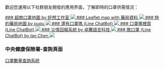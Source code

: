 歡迎您運用以下社群朋友開發的應用界面，了解即時的口罩供需情況：

<a href="https://mask.goodideas-studio.com/">
### 超商口罩地圖 by 好想工作室
<img max-height="500px" max-width="500px" src="https://g0vhackmd.blob.core.windows.net/g0v-hackmd-images/upload_75d80589edb4e4c8fc0c5a0cfe402f5e">
</a>

<a href="https://kuro.tw/mask-map/">
### Leaflet map with 藥局資料
<img max-height="500px" max-width="500px" src="https://g0vhackmd.blob.core.windows.net/g0v-hackmd-images/upload_74a89e4c15b95209aee65e89cb7496d7">
</a>

<a href="https://taiwan-health-insurance-contracted-pharmacy.pu.idv.tw/">
### 特約藥局地圖 by pupu
<img max-height="500px" max-width="500px" src="https://g0vhackmd.blob.core.windows.net/g0v-hackmd-images/upload_ed8e30acd6850fb24b8bf7134f3712f2">
</a>

<a href="https://line.me/ti/p/@592">
### 還有口罩嗎 (Line ChatBot)
<img max-height="500px" max-width="500px" src="https://g0vhackmd.blob.core.windows.net/g0v-hackmd-images/upload_3a9daa5e96d7ffcb221bdf1e07c05642">
</a>

<a href="https://line.naver.jp/ti/p/@960iorjj">
### 口罩哪裡買 (Line ChatBot)
<img max-height="500px" max-width="500px" src="https://i.imgur.com/7nlL0nj.jpg">
</a>

<a href="https://wewatch.city/">
### 災情回報系統 by 卓騰語言科技
<img max-height="500px" max-width="500px" src="https://g0vhackmd.blob.core.windows.net/g0v-hackmd-images/upload_21e8f1d2138616cd6404748576401126">
</a>

<a href="https://line.me/ti/p/@054ehalj">
### 敗口罩 (Line ChatBot) by Ian Chen
<img max-height="500px" max-width="500px" src="https://g0vhackmd.blob.core.windows.net/g0v-hackmd-images/upload_3a9daa5e96d7ffcb221bdf1e07c05642">
</a>

### 中央健康保險署-查詢頁面

<a href="https://www.nhi.gov.tw/Content_List.aspx?n=395F52D193F3B5C7&topn=787128DAD5F71B1A">口罩數量查詢系統</a>
